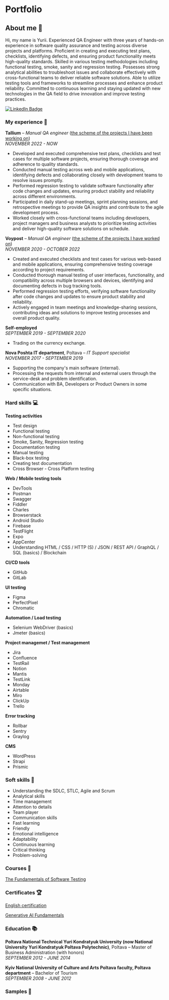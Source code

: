 # **Portfolio**

## **About me 👋**

Hi, my name is Yurii.
Experienced QA Engineer with three years of hands-on experience in software quality assurance and testing across diverse projects and platforms. Proficient in creating and executing test plans, checklists, identifying defects, and ensuring product functionality meets high-quality standards. Skilled in various testing methodologies including functional testing, smoke, sanity and regression testing. Possesses strong analytical abilities to troubleshoot issues and collaborate effectively with cross-functional teams to deliver reliable software solutions. Able to utilize testing tools and frameworks to streamline processes and enhance product reliability. Committed to continuous learning and staying updated with new technologies in the QA field to drive innovation and improve testing practices.

[![LinkedIn Badge](https://img.shields.io/badge/LinkedIn-Profile-informational?style=flat&logo=linkedin&logoColor=white&color=0D76A8)](https://www.linkedin.com/in/savchenko-yurii/)

### My experience 🏢

**Tallium** – <em>Manual QA engineer</em> ([the scheme of the projects I have been working on](https://docs.google.com/document/d/1Ok_i8eePitpwYP1hKn266f6X9RE8N0MwU5E-MrGuohI/edit?usp=sharing))<br>
<em>NOVEMBER 2022 - NOW</em>

- Developed and executed comprehensive test plans, checklists and test cases for multiple software projects, ensuring thorough coverage and adherence to quality standards.
- Conducted manual testing across web and mobile applications, identifying defects and collaborating closely with development teams to resolve issues promptly. 
- Performed regression testing to validate software functionality after code changes and updates, ensuring product stability and reliability across different environments. 
- Participated in daily stand-up meetings, sprint planning sessions, and retrospective meetings to provide QA insights and contribute to the agile development process.
- Worked closely with cross-functional teams including developers, project managers and business analysts to prioritize testing activities and deliver high-quality software solutions on schedule.

**Voypost** – <em>Manual QA engineer</em> ([the scheme of the projects I have worked on](https://docs.google.com/document/d/1SG_HfCgUSKsZdUgPV1TssBwf4lvF4g1z1DeOoE7J54M/edit?usp=sharing))<br>
<em>NOVEMBER 2020 - OCTOBER 2022</em>
- Created and executed checklists and test cases for various web-based and mobile applications, ensuring comprehensive testing coverage according to project requirements. 
- Conducted thorough manual testing of user interfaces, functionality, and compatibility across multiple browsers and devices, identifying and documenting defects in bug tracking tools. 
- Performed regression testing efforts, verifying software functionality after code changes and updates to ensure product stability and reliability. 
- Actively engaged in team meetings and knowledge-sharing sessions, contributing ideas and solutions to improve testing processes and overall product quality.

**Self-employed**<br>
<em>SEPTEMBER 2019 - SEPTEMBER 2020</em>
- Trading on the currency exchange.

**Nova Poshta IT department**, Poltava – <em>IT Support specialist</em><br>
<em>NOVEMBER 2017 - SEPTEMBER 2019</em>
- Supporting the company's main software (internal).
- Processing the requests from internal and external users through the service-desk and problem identification.
- Communication with BA, Developers or Product Owners in some specific situations.

### Hard skills 💻

**Testing activities**

- Test design
- Functional testing
- Non-functional testing
- Smoke, Sanity, Regression testing
- Documentation testing
- Manual testing
- Black-box testing
- Creating test documentation
- Cross Browser - Cross Platform testing

**Web / Mobile testing tools**
- DevTools
- Postman
- Swagger
- Fiddler
- Charles
- Browserstack
- Android Studio
- Firebase
- TestFlight
- Expo
- AppCenter
- Understanding HTML / CSS / HTTP (S) / JSON / REST API / GraphQL / SQL (basics) / Blockchain

**CI/CD tools**

- GitHub
- GitLab 

**UI testing**

- Figma
- PerfectPixel
- Chromatic

**Automation / Load testing**

- Selenium WebDriver (basics)
- Jmeter (basics)

**Project managemet / Test management**

- Jira
- Confluence
- TestRail
- Notion
- Mantis
- TestLink
- Monday
- Airtable
- Miro
- ClickUp
- Trello

**Error tracking**

- Rollbar
- Sentry
- Graylog

**CMS**

- WordPress
- Strapi
- Prismic

### Soft skills 📁

- Understanding the SDLC, STLC, Agile and Scrum
- Analytical skills
- Time management
- Attention to details
- Team player
- Communication skills
- Fast learning
- Friendly
- Emotional intelligence
- Adaptability
- Continuous learning
- Critical thinking
- Problem-solving

### Courses 📓

[The Fundamentals of Software Testing](https://drive.google.com/file/d/1h11QjipQfys7PZltWO63fIpMR5cs5XmE/view)

### Certificates 🏆

[English certification](https://cert.efset.org/5SGHhK)

[Generative AI Fundamentals](https://www.cloudskillsboost.google/public_profiles/d4639a81-9937-48e5-9d87-91702119a8fe/badges/8057730)

### Education 📚

**Poltava National Technical Yuri Kondratyuk University (now National University Yuri Kondratyuk Poltava Polytechnic)**, Poltava – Master of Business Administration (with honors)<br>
<em>SEPTEMBER 2012 - JUNE 2014</em>

**Kyiv National University of Culture and Arts Poltava faculty, Poltava department** – Bachelor of Tourism<br>
<em>SEPTEMBER 2008 - JUNE 2012</em>


### Samples 🔬
